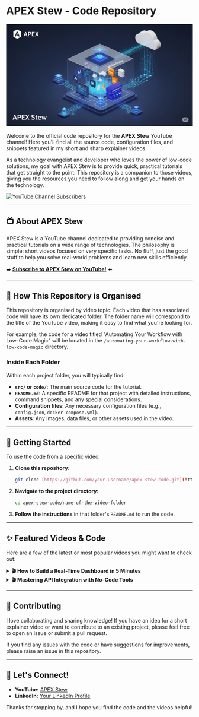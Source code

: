 # APEX Stew - Code Repository

![APEX Stew Banner](APEX_STEW_Banner.png)

Welcome to the official code repository for the **APEX Stew** YouTube channel! Here you'll find all the source code, configuration files, and snippets featured in my short and sharp explainer videos.

As a technology evangelist and developer who loves the power of low-code solutions, my goal with APEX Stew is to provide quick, practical tutorials that get straight to the point. This repository is a companion to those videos, giving you the resources you need to follow along and get your hands on the technology.

[![YouTube Channel Subscribers](https://img.shields.io/youtube/channel/s/UCI8m0pucoGEUIw_soVe1Kmg?style=social)](https://www.youtube.com/channel/UCI8m0pucoGEUIw_soVe1Kmg)


---

## 📺 About APEX Stew

APEX Stew is a YouTube channel dedicated to providing concise and practical tutorials on a wide range of technologies. The philosophy is simple: short videos focused on very specific tasks. No fluff, just the good stuff to help you solve real-world problems and learn new skills efficiently.

➡️ **[Subscribe to APEX Stew on YouTube!](https://www.youtube.com/channel/UCI8m0pucoGEUIw_soVe1Kmg)** ⬅️

---

## 📂 How This Repository is Organised

This repository is organised by video topic. Each video that has associated code will have its own dedicated folder. The folder name will correspond to the title of the YouTube video, making it easy to find what you're looking for.

For example, the code for a video titled "Automating Your Workflow with Low-Code Magic" will be located in the `/automating-your-workflow-with-low-code-magic` directory.

### Inside Each Folder

Within each project folder, you will typically find:

* **`src/` or `code/`**: The main source code for the tutorial.
* **`README.md`**: A specific README for that project with detailed instructions, command snippets, and any special considerations.
* **Configuration files**: Any necessary configuration files (e.g., `config.json`, `docker-compose.yml`).
* **Assets**: Any images, data files, or other assets used in the video.

---

## 🚀 Getting Started

To use the code from a specific video:

1.  **Clone this repository:**
    ```bash
    git clone [https://github.com/your-username/apex-stew-code.git](https://github.com/your-username/apex-stew-code.git)
    ```
2.  **Navigate to the project directory:**
    ```bash
    cd apex-stew-code/name-of-the-video-folder
    ```
3.  **Follow the instructions** in that folder's `README.md` to run the code.

---

## ✨ Featured Videos & Code

Here are a few of the latest or most popular videos you might want to check out:

<details>
<summary><strong>🎬 How to Build a Real-Time Dashboard in 5 Minutes</strong></summary>

<p>
<a href="YOUTUBE_VIDEO_LINK" title="Watch the video on YouTube">
<img src="https://i.ytimg.com/vi/YOUTUBE_VIDEO_ID/hqdefault.jpg" alt="Video Thumbnail">
</a>
<br>
Find the code for this video in the <a href="./how-to-build-a-real-time-dashboard-in-5-minutes"><code>/how-to-build-a-real-time-dashboard-in-5-minutes</code></a> directory.
</p>
</details>

<details>
<summary><strong>🎬 Mastering API Integration with No-Code Tools</strong></summary>

<p>
<a href="YOUTUBE_VIDEO_LINK" title="Watch the video on YouTube">
<img src="https://i.ytimg.com/vi/YOUTUBE_VIDEO_ID/hqdefault.jpg" alt="Video Thumbnail">
</a>
<br>
Find the code for this video in the <a href="./mastering-api-integration-with-no-code-tools"><code>/mastering-api-integration-with-no-code-tools</code></a> directory.
</p>
</details>

---

## 🤝 Contributing

I love collaborating and sharing knowledge! If you have an idea for a short explainer video or want to contribute to an existing project, please feel free to open an issue or submit a pull request.

If you find any issues with the code or have suggestions for improvements, please raise an issue in this repository.

---

## 💬 Let's Connect!

* **YouTube:** [APEX Stew](https://www.youtube.com/channel/UCI8m0pucoGEUIw_soVe1Kmg)
* **LinkedIn:** [Your LinkedIn Profile](https://www.linkedin.com/in/sjcoggins/)

Thanks for stopping by, and I hope you find the code and the videos helpful!
